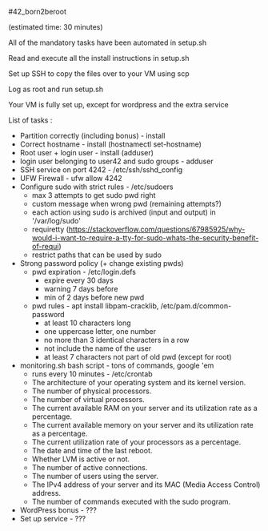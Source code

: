 #42_born2beroot

(estimated time: 30 minutes)

All of the mandatory tasks have been automated in setup.sh

Read and execute all the install instructions in setup.sh

Set up SSH to copy the files over to your VM using scp

Log as root and run setup.sh

Your VM is fully set up, except for wordpress and the extra service

List of tasks :

- Partition correctly (including bonus) - install
- Correct hostname - install (hostnamectl set-hostname)
- Root user + login user - install (adduser)
- login user belonging to user42 and sudo groups - adduser
- SSH service on port 4242 - /etc/ssh/sshd_config
- UFW Firewall - ufw allow 4242
- Configure sudo with strict rules - /etc/sudoers
  - max 3 attempts to get sudo pwd right
  - custom message when wrong pwd (remaining attempts?)
  - each action using sudo is archived (input and output) in '/var/log/sudo'
  - requiretty (https://stackoverflow.com/questions/67985925/why-would-i-want-to-require-a-tty-for-sudo-whats-the-security-benefit-of-requi)
  - restrict paths that can be used by sudo
- Strong password policy (+ change existing pwds)
  - pwd expiration - /etc/login.defs
    - expire every 30 days
    - warning 7 days before
    - min of 2 days before new pwd
  - pwd rules - apt install libpam-cracklib, /etc/pam.d/common-password
    - at least 10 characters long
    - one uppercase letter, one number
    - no more than 3 identical characters in a row
    - not include the name of the user
    - at least 7 characters not part of old pwd (except for root)
- monitoring.sh bash script - tons of commands, google 'em
  - runs every 10 minutes - /etc/crontab
  - The architecture of your operating system and its kernel version.
  - The number of physical processors.
  - The number of virtual processors.
  - The current available RAM on your server and its utilization rate as a percentage.
  - The current available memory on your server and its utilization rate as a percentage.
  - The current utilization rate of your processors as a percentage.
  - The date and time of the last reboot.
  - Whether LVM is active or not.
  - The number of active connections.
  - The number of users using the server.
  - The IPv4 address of your server and its MAC (Media Access Control) address.
  - The number of commands executed with the sudo program.
- WordPress bonus - ???
- Set up service - ???
